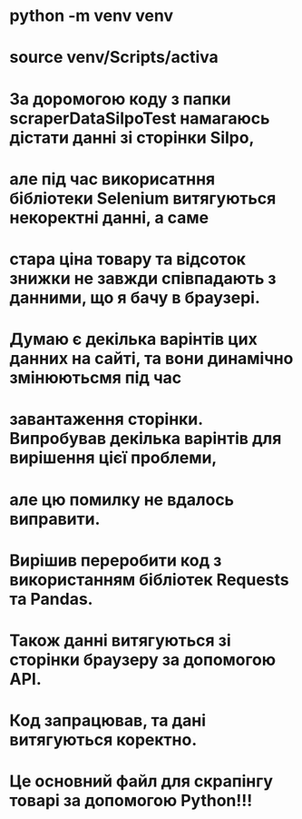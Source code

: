 # python -m venv venv


# source venv/Scripts/activa

# За доромогою коду з папки scraperDataSilpoTest намагаюсь дістати данні зі сторінки Silpo, 
# але  під час викорисатння бібліотеки Selenium витягуються некоректні данні, а саме
# стара ціна товару та відсоток знижки не завжди співпадають з данними, що я бачу в браузері.
# Думаю є декілька варінтів цих данних на сайті, та вони динамічно змінюютьсмя під час
# завантаження сторінки.  Випробував декілька варінтів для вирішення цієї проблеми,
# але цю помилку не вдалось виправити.

# Вирішив переробити код з використанням бібліотек Requests та Pandas.
# Також данні витягуються зі сторінки браузеру за допомогою API.
# Код запрацював, та дані витягуються коректно.



# Це основний файл для скрапінгу товарі за допомогою Python!!!
